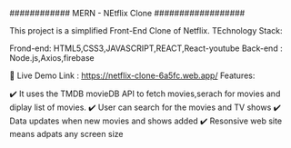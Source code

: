 ############ MERN - NEtflix Clone ##################

 This project is a simplified Front-End Clone of Netflix.
 TEchnology Stack:
 
 
 
 Frond-end: HTML5,CSS3,JAVASCRIPT,REACT,React-youtube
 Back-end : Node.js,Axios,firebase


🚀 Live Demo Link : https://netflix-clone-6a5fc.web.app/ 
Features:

✔️ It uses the TMDB movieDB API to fetch movies,serach for movies and diplay list of movies.
✔️ User can search for the movies and TV shows
✔️ Data updates when new movies and shows added
✔️ Resonsive web site means adpats any screen size
 

